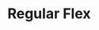 ---
ee_id: '126'
site: '1'
type: '2'
long_id: 2011-119 Regular Flex
url: 2011-119-regular-flex
year: '2011'
medium: Cobra Golf S3 Max Iron Set and Golf Clips
commission:
add_credit:
dims: 30.3 x 22 x 39.4 in
pitch: "<p>A couple of golf clubs placed in a row. </p>"
ps:
live_url:
related:
title: Regular Flex
youtube:
imgs: regular-flex-2011-119-full-database-ka_1.jpg
subheading:
year2: '2011'
download:
add_credits:
related_code:
! '':
layout: things-i-made
---